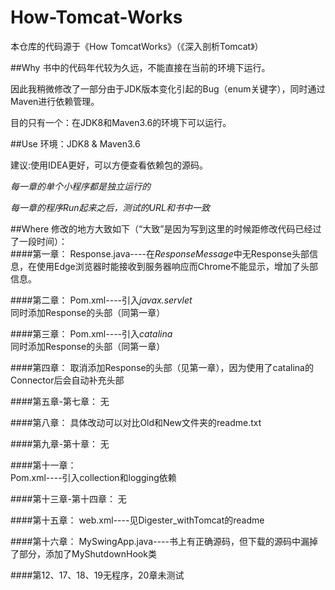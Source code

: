 # How-Tomcat-Works

本仓库的代码源于《How TomcatWorks》（《深入剖析Tomcat》）

##Why
书中的代码年代较为久远，不能直接在当前的环境下运行。  

因此我稍微修改了一部分由于JDK版本变化引起的Bug（enum关键字），同时通过Maven进行依赖管理。  

目的只有一个：在JDK8和Maven3.6的环境下可以运行。

##Use
环境：JDK8 & Maven3.6  

建议:使用IDEA更好，可以方便查看依赖包的源码。  

*每一章的单个小程序都是独立运行的*  

*每一章的程序Run起来之后，测试的URL和书中一致*

##Where
修改的地方大致如下（“大致”是因为写到这里的时候距修改代码已经过了一段时间）：  
####第一章：
Response.java----在*ResponseMessage*中无Response头部信息，在使用Edge浏览器时能接收到服务器响应而Chrome不能显示，增加了头部信息。

####第二章：
Pom.xml----引入*javax.servlet*  
同时添加Response的头部（同第一章）  

####第三章：
Pom.xml----引入*catalina*  
同时添加Response的头部（同第一章）  

####第四章：
取消添加Response的头部（见第一章），因为使用了catalina的Connector后会自动补充头部  

####第五章-第七章：
无  

####第八章：
具体改动可以对比Old和New文件夹的readme.txt  

####第九章-第十章：
无  

####第十一章：  
Pom.xml----引入collection和logging依赖  

####第十三章-第十四章：
无  

####第十五章：
web.xml----见Digester_withTomcat的readme  

####第十六章：
MySwingApp.java----书上有正确源码，但下载的源码中漏掉了部分，添加了MyShutdownHook类  

####第12、17、18、19无程序，20章未测试


